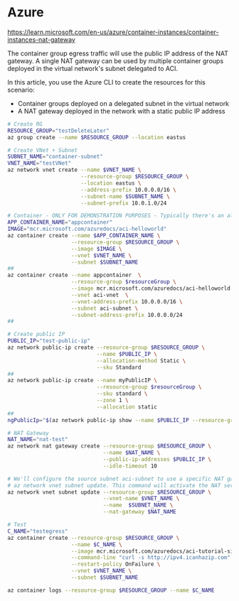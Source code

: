 # Azure
https://learn.microsoft.com/en-us/azure/container-instances/container-instances-nat-gateway 

The container group egress traffic will use the public IP address of the NAT gateway. A single NAT gateway can be used by multiple container groups deployed in the virtual network's subnet delegated to ACI.

In this article, you use the Azure CLI to create the resources for this scenario:

- Container groups deployed on a delegated subnet in the virtual network
- A NAT gateway deployed in the network with a static public IP address

```bash
# Create RG
RESOURCE_GROUP="testDeleteLater"
az group create --name $RESOURCE_GROUP --location eastus

# Create VNet + Subnet
SUBNET_NAME="container-subnet"
VNET_NAME="testVNet"
az network vnet create --name $VNET_NAME \
                       --resource-group $RESOURCE_GROUP \
                       --location eastus \
                       --address-prefix 10.0.0.0/16 \
                       --subnet-name $SUBNET_NAME \
                       --subnet-prefix 10.0.1.0/24

# Container - ONLY FOR DEMONSTRATION PURPOSES - Typically there's an already created container
APP_CONTAINER_NAME="appcontainer"
IMAGE="mcr.microsoft.com/azuredocs/aci-helloworld"
az container create --name $APP_CONTAINER_NAME \
                    --resource-group $RESOURCE_GROUP \
                    --image $IMAGE \
                    --vnet $VNET_NAME \
                    --subnet $SUBNET_NAME 
##
az container create --name appcontainer  \
                    --resource-group $resourceGroup \
                    --image mcr.microsoft.com/azuredocs/aci-helloworld \
                    --vnet aci-vnet  \
                    --vnet-address-prefix 10.0.0.0/16 \
                    --subnet aci-subnet \
                    --subnet-address-prefix 10.0.0.0/24
##

# Create public IP
PUBLIC_IP="test-public-ip"
az network public-ip create --resource-group $RESOURCE_GROUP \
                            --name $PUBLIC_IP \
                            --allocation-method Static \
                            --sku Standard
##
az network public-ip create --name myPublicIP \
                            --resource-group $resourceGroup \
                            --sku standard \
                            --zone 1 \
                            --allocation static
##
ngPublicIp="$(az network public-ip show --name $PUBLIC_IP --resource-group $RESOURCE_GROUP --query ipAddress --output tsv)"

# NAT Gateway
NAT_NAME="nat-test"
az network nat gateway create --resource-group $RESOURCE_GROUP \
                              --name $NAT_NAME \
                              --public-ip-addresses $PUBLIC_IP \
                              --idle-timeout 10

# We'll configure the source subnet aci-subnet to use a specific NAT gateway resource myNATgateway with 
# az network vnet subnet update. This command will activate the NAT service on the specified subnet:
az network vnet subnet update --resource-group $RESOURCE_GROUP \
                              --vnet-name $VNET_NAME \
                              --name  $SUBNET_NAME \
                              --nat-gateway $NAT_NAME 

# Test
C_NAME="testegress"
az container create --resource-group $RESOURCE_GROUP \
                    --name $C_NAME \
                    --image mcr.microsoft.com/azuredocs/aci-tutorial-sidecar \
                    --command-line "curl -s http://ipv4.icanhazip.com" \
                    --restart-policy OnFailure \
                    --vnet $VNET_NAME \
                    --subnet $SUBNET_NAME

az container logs --resource-group $RESOURCE_GROUP --name $C_NAME
```